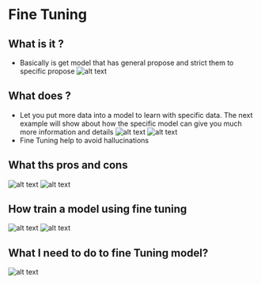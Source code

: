 # Fine Tuning
## What is it ?
- Basically is get model that has general propose and strict them to specific propose
![alt text](image.png)

## What does ?
- Let you put more data into a model to learn with specific data. The next example will show about how the specific model can give you much more information and details
![alt text](image-1.png)
![alt text](image-6.png)
- Fine Tuning help to avoid hallucinations
## What ths pros and cons
![alt text](image-2.png)
![alt text](image-3.png)

## How train a model using fine tuning

![alt text](image-4.png)
![alt text](image-5.png)

## What I need to do to fine Tuning model?
![alt text](image-7.png)